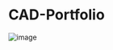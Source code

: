 # CAD-Portfolio
![image](https://user-images.githubusercontent.com/130560789/233973401-fbed7945-f2bd-46a5-acb5-171228e85dbf.png)
